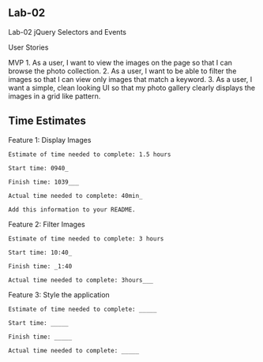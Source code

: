 ## Lab-02
Lab-02 jQuery Selectors and Events

User Stories

MVP
    1. As a user, I want to view the images on the page so that I can browse the photo collection.
    2. As a user, I want to be able to filter the images so that I can view only images that match a keyword.
    3. As a user, I want a simple, clean looking UI so that my photo gallery clearly displays the images in a grid like pattern.

## Time Estimates

Feature 1: Display Images
    
    Estimate of time needed to complete: 1.5 hours

    Start time: 0940_

    Finish time: 1039___

    Actual time needed to complete: 40min_

    Add this information to your README.

Feature 2: Filter Images
    
    Estimate of time needed to complete: 3 hours

    Start time: 10:40_

    Finish time: _1:40

    Actual time needed to complete: 3hours___

Feature 3: Style the application
    
    Estimate of time needed to complete: _____

    Start time: _____

    Finish time: _____

    Actual time needed to complete: _____

